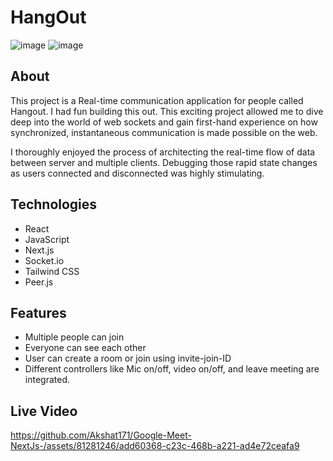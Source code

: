 # HangOut
![image](https://github.com/Akshat171/Google-Meet-NextJs-/assets/81281246/0ee53429-3206-401c-af93-5da160f1a669)
![image](https://github.com/Akshat171/Google-Meet-NextJs-/assets/81281246/deecafc5-f24b-4351-9651-144b93495ffd)

## About
This project is a Real-time communication application for people called Hangout. I had fun building this out. This exciting project allowed me to dive deep into the world of web sockets and gain first-hand experience on how synchronized, instantaneous communication is made possible on the web.

I thoroughly enjoyed the process of architecting the real-time flow of data between server and multiple clients. Debugging those rapid state changes as users connected and disconnected was highly stimulating. 

## Technologies
- React
- JavaScript
- Next.js
- Socket.io
- Tailwind CSS
- Peer.js

## Features
- Multiple people can join
- Everyone can see each other
- User can create a room or join using invite-join-ID
- Different controllers like Mic on/off, video on/off, and leave meeting are integrated.

## Live Video



https://github.com/Akshat171/Google-Meet-NextJs-/assets/81281246/add60368-c23c-468b-a221-ad4e72ceafa9

